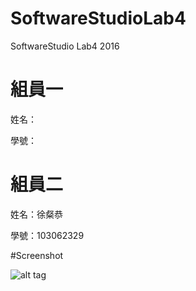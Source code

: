 # SoftwareStudioLab4
SoftwareStudio Lab4 2016

# 組員一

姓名：

學號：

# 組員二

姓名：徐粲恭

學號：103062329

#Screenshot

![alt tag](/csc.png)